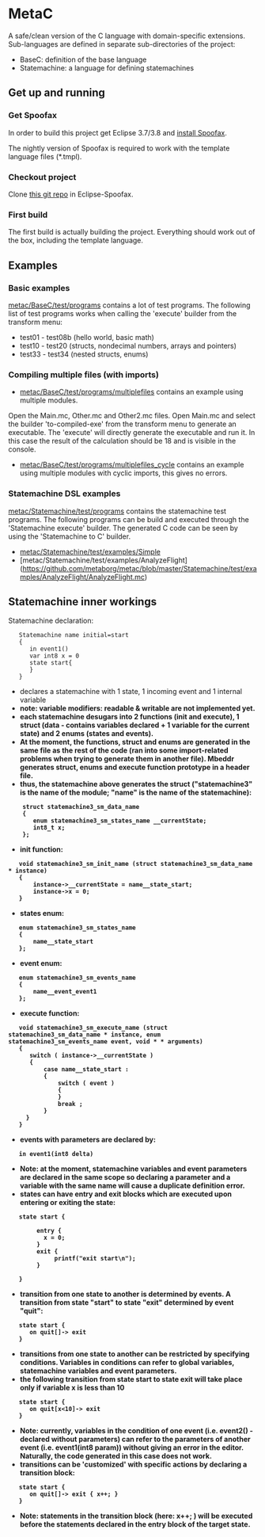 MetaC
=====

A safe/clean version of the C language with domain-specific extensions. Sub-languages are defined in separate sub-directories of the project:

- BaseC: definition of the base language 
- Statemachine: a language for defining statemachines

## Get up and running


### Get Spoofax

In order to build this project get Eclipse 3.7/3.8 and [install Spoofax](http://metaborg.org/wiki/spoofax/download).

The nightly version of Spoofax is required to work with the template language files (*.tmpl).


### Checkout project

Clone [this git repo](https://github.com/metaborg/metac.git) in Eclipse-Spoofax.


### First build

The first build is actually building the project. Everything should work out of the box, including the template language.


## Examples

### Basic examples

[metac/BaseC/test/programs](https://github.com/metaborg/metac/tree/master/BaseC/test/programs) contains a lot of test programs.
The following list of test programs works when calling the 'execute' builder from the transform menu:

* test01 - test08b (hello world, basic math)
* test10 - test20 (structs, nondecimal numbers, arrays and pointers)
* test33 - test34 (nested structs, enums)

### Compiling multiple files (with imports)

* [metac/BaseC/test/programs/multiplefiles](https://github.com/metaborg/metac/tree/master/BaseC/test/programs/multiplefiles) contains an example using multiple modules.

Open the Main.mc, Other.mc and Other2.mc files.
Open Main.mc and select the builder 'to-compiled-exe' from the transform menu to generate an executable.
The 'execute' will directly generate the executable and run it.
In this case the result of the calculation should be 18 and is visible in the console.

* [metac/BaseC/test/programs/multiplefiles_cycle](https://github.com/metaborg/metac/tree/master/BaseC/test/programs/multiplefiles_cycle) contains an example using multiple modules with cyclic imports, this gives no errors.

### Statemachine DSL examples

[metac/Statemachine/test/programs](https://github.com/metaborg/statemachine/tree/master/BaseC/test/programs) contains the statemachine test programs.
The following programs can be build and executed through the 'Statemachine execute' builder. The generated C code can be seen by using the 'Statemachine to C' builder.

* [metac/Statemachine/test/examples/Simple](https://github.com/metaborg/metac/blob/master/Statemachine/test/examples/Simple/SimpleStatemachine.mc)
* [metac/Statemachine/test/examples/AnalyzeFlight] (https://github.com/metaborg/metac/blob/master/Statemachine/test/examples/AnalyzeFlight/AnalyzeFlight.mc)

## Statemachine inner workings


Statemachine declaration:

```
   Statemachine name initial=start
   {
      in event1()
      var int8 x = 0
      state start{
      }
   }
```

- declares a statemachine with 1 state, 1 incoming event and 1 internal variable
- <b>note: variable modifiers: readable & writable are not implemented yet<b>. 
- each statemachine desugars into 2 functions (init and execute), 1 struct (data - contains variables declared + 1 variable for the current state) and 2 enums (states and events).
- <b>At the moment, the functions, struct and enums are generated in the same file as the rest of the code (ran into some import-related problems when trying to generate them in another file). Mbeddr generates struct, enums and execute function prototype in a header file.</b>
- thus, the statemachine above generates the struct ("statemachine3" is the name of the module; "name" is the name of the statemachine):

```   
    struct statemachine3_sm_data_name
    {
       enum statemachine3_sm_states_name __currentState;
       int8_t x;
    };

```
- init function: 
   
```
   void statemachine3_sm_init_name (struct statemachine3_sm_data_name * instance)
   {
       instance->__currentState = name__state_start;
       instance->x = 0;
   }
```

- states enum:
   
```
   enum statemachine3_sm_states_name 
   { 
       name__state_start 
   };
```

- event enum:
   
```
   enum statemachine3_sm_events_name 
   { 
       name__event_event1 
   };
```

- execute function:
   
```
   void statemachine3_sm_execute_name (struct statemachine3_sm_data_name * instance, enum statemachine3_sm_events_name event, void * * arguments)
   {
      switch ( instance->__currentState )
      {
          case name__state_start : 
          {
              switch ( event )
              {
              }
              break ;
          }
     }
   }
```
- events with parameters are declared by:
```
   in event1(int8 delta)
```
- <b>Note: at the moment, statemachine variables and event parameters are declared in the same scope so declaring a parameter and a variable with the same name will cause a duplicate definition error.</b>
- states can have entry and exit blocks which are executed upon entering or exiting the state:
```
   state start { 
       
	    entry { 
	      x = 0;  
	    } 
	    exit {
	    	 printf("exit start\n");
	   	}
      
   }
```
- transition from one state to another is determined by events. A transition from state "start" to state "exit" determined by event "quit":
```
   state start {
      on quit[]-> exit
   }
```
- transitions from one state to another can be restricted by specifying conditions. Variables in conditions can refer to global variables, statemachine variables and event parameters. 
- the following transition from state start to state exit will take place only if variable x is less than 10
```
   state start {
      on quit[x<10]-> exit
   }
```
- <b>Note: currently, variables in the condition of one event (i.e. event2() - declared without parameters) can refer to the parameters of another event (i.e. event1(int8 param)) without giving an error in the editor. Naturally, the code generated in this case does not work.</b> 
- transitions can be 'customized' with specific actions by declaring a transition block:
```
   state start {
      on quit[]-> exit { x++; }
   }
```
- <b>Note: statements in the transition block (here: x++; ) will be executed before the statements declared in the entry block of the target state.</b>

